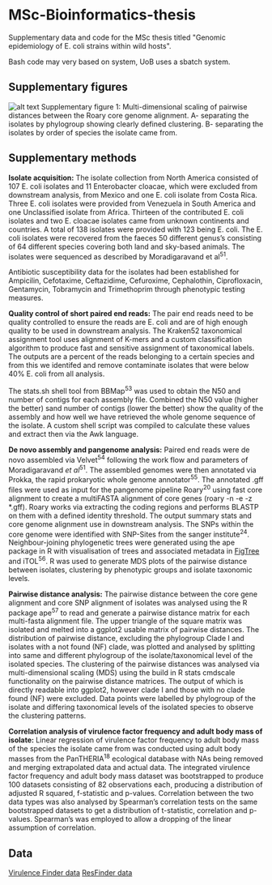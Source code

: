 # MSc-Bioinformatics-thesis
Supplementary data and code for the MSc thesis titled "Genomic  epidemiology of E. coli strains within wild hosts".

Bash code may very based on system, UoB uses a sbatch system.

Supplementary figures
------------------------------------------------------------------------------
![alt text](https://github.com/Lamm-a/MSc-Bioinformatics-thesis/blob/master/supplementary%20figure%201.png)
Supplementary figure 1: Multi-dimensional scaling of pairwise distances between the Roary core genome alignment. A- separating the isolates by phylogroup showing clearly defined clustering. B- separating the isolates by order of species the isolate came from.

Supplementary methods
------------------------------------------------------
**Isolate acquisition:** The isolate collection from North America consisted of 107 E. coli isolates and 11 Enterobacter cloacae, which were excluded from downstream analysis, from Mexico and one E. coli isolate from Costa Rica. Three E. coli isolates were provided from Venezuela in South America and one Unclassified isolate from Africa. Thirteen of the contributed E. coli isolates and two E. cloacae isolates came from unknown continents and countries. A total of 138 isolates were provided with 123 being E. coli. The E. coli isolates were recovered from the faeces 50 different genus’s consisting of 64 different species covering both land and sky-based animals. The isolates were sequenced as described by Moradigaravand et al<sup>51</sup>.

Antibiotic susceptibility data for the isolates had been established for Ampicilin, Cefotaxime, Ceftazidime, Cefuroxime, Cephalothin, Ciprofloxacin, Gentamycin, Tobramycin and Trimethoprim through phenotypic testing measures. 

**Quality control of short paired end reads:** The pair end reads need to be quality controlled to ensure the reads are E. coli and are of high enough quality to be used in downstream analysis. The Kraken52 taxonomical assignment tool uses alignment of K-mers and a custom classification algorithm to produce fast and sensitive assignment of taxonomical labels. The outputs are a percent of the reads belonging to a certain species and from this we identifed and remove contaminate isolates that were below 40% E. coli from all analysis.

The stats.sh shell tool from BBMap<sup>53</sup> was used to obtain the N50 and number of contigs for each assembly file. Combined the N50 value (higher the better) sand number of contigs (lower the better) show the quality of the assembly and how well we have retrieved the whole genome sequence of the isolate. A custom shell script was compiled to calculate these values and extract then via the Awk language.

**De novo assembly and pangenome analysis:**  Paired end reads were de novo assembled via Velvet<sup>54</sup> following the work flow and parameters of Moradigaravand *et al*<sup>51</sup>. The assembled genomes were then annotated via Prokka, the rapid prokaryotic whole genome annotator<sup>55</sup>. The annotated .gff files were used as input for the pangenome pipeline Roary<sup>20</sup> using fast core alignment to create a multiFASTA alignment of core genes (roary -n -e -z  *.gff). Roary works via extracting the coding regions and performs BLASTP on them with a defined identity threshold. The output summary stats and core genome alignment use in downstream analysis. The SNPs within the core genome were identified with SNP-Sites from the sanger institute<sup>24</sup>. Neighbour-joining phylogenetic trees were generated using the ape package in R with visualisation of trees and associated metadata in [FigTree](http://tree.bio.ed.ac.uk/software/figtree/) and iTOL<sup>56</sup>. R was used to generate MDS plots of the pairwise distance between isolates, clustering by phenotypic groups and isolate taxonomic levels.

**Pairwise distance analysis:** The pairwise distance between the core gene alignment and core SNP alignment of isolates was analysed using the R package ape<sup>57</sup> to read  and generate a pairwise distance matrix for each multi-fasta alignment file. The upper triangle of the square matrix was isolated and melted into a ggplot2 usable matrix of pairwise distances. The distribution of pairwise distance, excluding the phylogroup Clade I and isolates with a not found (NF) clade, was plotted and analysed by splitting into same and different phylogroup of the isolate/taxonomical level of the isolated species. The clustering of the pairwise distances was analysed via multi-dimensional scaling (MDS) using the build in R stats cmdscale functionality on the pairwise distance matrices. The output of which is directly readable into ggplot2, however clade I and those with no clade found (NF) were excluded. Data points were labelled by phylogroup of the isolate and differing taxonomical levels of the isolated species to observe the clustering patterns.

**Correlation analysis of virulence factor frequency and adult body mass of isolate:** Linear regression of virulence factor frequency to adult body mass of the species the isolate came from was conducted using adult body masses from the PanTHERIA<sup>18</sup> ecological database with NAs being removed and merging extrapolated data and actual data. The integrated virulence factor frequency and adult body mass dataset was bootstrapped to produce 100 datasets consisting of 82 observations each,  producing a distribution of adjusted R squared, f-statistic and p-values. Correlation between the two data types was also analysed by Spearman’s correlation tests on the same bootstrapped datasets to get a distribution of t-statistic, correlation and p-values. Spearman’s was employed to allow a dropping of the linear assumption of correlation.

Data
---------------
[Virulence Finder data](https://github.com/Lamm-a/MSc-Bioinformatics-thesis/blob/master/ResFinder_binary_gene_frequency_perIsolate.csv)
[ResFinder data](https://github.com/Lamm-a/MSc-Bioinformatics-thesis/blob/master/Vir_freq_grouped_PerIsolate_orderd_withHomo.csv)
